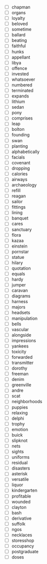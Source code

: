 - [ ] chapman
- [ ] organs
- [ ] loyalty
- [ ] beloved
- [ ] sometime
- [ ] ballard
- [ ] beating
- [ ] faithful
- [ ] hunks
- [ ] appellant
- [ ] libya
- [ ] offence
- [ ] invested
- [ ] whatsoever
- [ ] numbered
- [ ] terminated
- [ ] expands
- [ ] lithium
- [ ] sedan
- [ ] pony
- [ ] comprises
- [ ] leap
- [ ] bolton
- [ ] founding
- [ ] swan
- [ ] planting
- [ ] alphabetically
- [ ] facials
- [ ] covenant
- [ ] dropping
- [ ] calories
- [ ] airways
- [ ] archaeology
- [ ] refill
- [ ] reagan
- [ ] sailor
- [ ] fittings
- [ ] lining
- [ ] banquet
- [ ] cares
- [ ] sanctuary
- [ ] flora
- [ ] kazaa
- [ ] einstein
- [ ] pornstar
- [ ] statue
- [ ] hilary
- [ ] quotation
- [ ] equals
- [ ] hardy
- [ ] jumper
- [ ] caravan
- [ ] diagrams
- [ ] harness
- [ ] majors
- [ ] headsets
- [ ] manipulation
- [ ] bells
- [ ] vascular
- [ ] alongside
- [ ] impressions
- [ ] yankees
- [ ] toxicity
- [ ] forwarded
- [ ] transmitter
- [ ] dorothy
- [ ] freeman
- [ ] denim
- [ ] greenville
- [ ] andre
- [ ] scat
- [ ] neighborhoods
- [ ] puppies
- [ ] relaxing
- [ ] delphi
- [ ] trophy
- [ ] emotion
- [ ] buick
- [ ] slipknot
- [ ] nets
- [ ] sights
- [ ] uniforms
- [ ] residual
- [ ] disasters
- [ ] asterisk
- [ ] versatile
- [ ] liquor
- [ ] kindergarten
- [ ] profitable
- [ ] wounded
- [ ] clayton
- [ ] bash
- [ ] derivative
- [ ] suffolk
- [ ] ngos
- [ ] necklaces
- [ ] storesshop
- [ ] occupancy
- [ ] postgraduate
- [ ] doses
